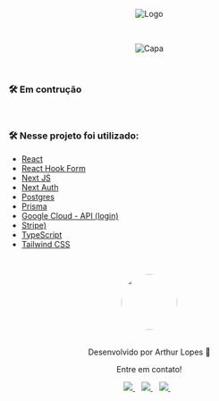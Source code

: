 <!-- Logo -->

<div align="center">
  
 ![Logo](https://github.com/arthurlopesr/fullstack-trips/assets/72874475/15d05a81-6df1-4f56-9126-fe349aca3a99)
 
</div>
  <br />
<!-- Atribuições-->

<div align="center">
  
![Capa](https://github.com/arthurlopesr/fullstack-trips/assets/72874475/5d7c0542-31e8-4bc6-a845-ed61ad7c2005)
</div>

  <br />

### 🛠️ Em contrução

&nbsp;

### 🛠️ Nesse projeto foi utilizado:

* [React](https://pt-br.reactjs.org/)
* [React Hook Form](https://react-hook-form.com/)
* [Next JS](https://nextjs.org/)
* [Next Auth](https://next-auth.js.org/)
* [Postgres](https://www.postgresql.org/)
* [Prisma](https://www.prisma.io/)
* [Google Cloud - API (login)](https://cloud.google.com/?hl=pt-br)
* [Stripe)](https://stripe.com/br)
* [TypeScript](https://www.typescriptlang.org/)
* [Tailwind CSS](https://tailwindcss.com/)


&nbsp;

<div align="center">
 <a href="https://app.rocketseat.com.br/me/arthur-lopes">
   <img align="center" style="border-radius: 100%;" src="https://github.com/arthurlopesr.png" width="100px" alt=""/>
  </a>
</div>
<br/>
<p align="center">Desenvolvido por Arthur Lopes 🚀 </p> 
<p align="center">Entre em contato!</p>
<div align="center">
<a href="https://www.linkedin.com/in/arthur-lopesr/" target="_blank">
    <img src="https://img.shields.io/badge/linkedin-%230077B5.svg?&style=for-the-badge&logo=linkedin&logoColor=white" />
  </a>&nbsp;&nbsp;
 <a href="https://www.instagram.com/arthur_lopesr/" target="_blank">
    <img src="https://img.shields.io/badge/instagram-%23E4405F.svg?&style=for-the-badge&logo=instagram&logoColor=white" />        
  </a>&nbsp;&nbsp;
 <a href="mailto:arthurlopr12@gmail.com">
    <img src="https://img.shields.io/badge/-Gmail-%23333?style=for-the-badge&logo=gmail&logoColor=white" />        
  </a>&nbsp;&nbsp; 
</div>
